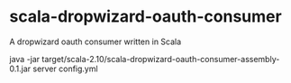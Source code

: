 scala-dropwizard-oauth-consumer
===============================

A dropwizard oauth consumer written in Scala


java -jar target/scala-2.10/scala-dropwizard-oauth-consumer-assembly-0.1.jar server config.yml
